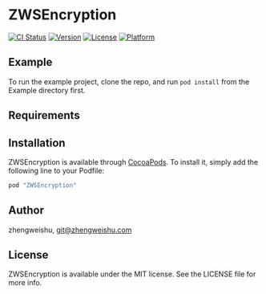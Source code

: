 # ZWSEncryption

[![CI Status](http://img.shields.io/travis/zhengweishu/ZWSEncryption.svg?style=flat)](https://travis-ci.org/zhengweishu/ZWSEncryption)
[![Version](https://img.shields.io/cocoapods/v/ZWSEncryption.svg?style=flat)](http://cocoapods.org/pods/ZWSEncryption)
[![License](https://img.shields.io/cocoapods/l/ZWSEncryption.svg?style=flat)](http://cocoapods.org/pods/ZWSEncryption)
[![Platform](https://img.shields.io/cocoapods/p/ZWSEncryption.svg?style=flat)](http://cocoapods.org/pods/ZWSEncryption)

## Example

To run the example project, clone the repo, and run `pod install` from the Example directory first.

## Requirements

## Installation

ZWSEncryption is available through [CocoaPods](http://cocoapods.org). To install
it, simply add the following line to your Podfile:

```ruby
pod "ZWSEncryption"
```

## Author

zhengweishu, git@zhengweishu.com

## License

ZWSEncryption is available under the MIT license. See the LICENSE file for more info.
